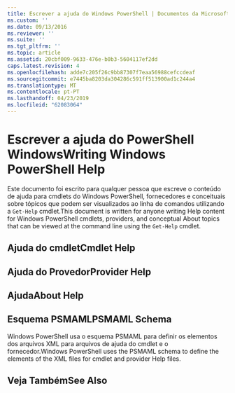 ```yaml
---
title: Escrever a ajuda do Windows PowerShell | Documentos da Microsoft
ms.custom: ''
ms.date: 09/13/2016
ms.reviewer: ''
ms.suite: ''
ms.tgt_pltfrm: ''
ms.topic: article
ms.assetid: 20cbf009-9633-476e-b0b3-5604117ef2dd
caps.latest.revision: 4
ms.openlocfilehash: adde7c205f26c9bb87307f7eaa56988cefccdeaf
ms.sourcegitcommit: e7445ba8203da304286c591ff513900ad1c244a4
ms.translationtype: MT
ms.contentlocale: pt-PT
ms.lasthandoff: 04/23/2019
ms.locfileid: "62083064"
---
```

# <a name="writing-windows-powershell-help"></a><span data-ttu-id="a5a84-102">Escrever a ajuda do PowerShell Windows</span><span class="sxs-lookup"><span data-stu-id="a5a84-102">Writing Windows PowerShell Help</span></span>

<span data-ttu-id="a5a84-103">Este documento foi escrito para qualquer pessoa que escreve o conteúdo de ajuda para cmdlets do Windows PowerShell, fornecedores e conceituais sobre tópicos que podem ser visualizados ao linha de comandos utilizando a `Get-Help` cmdlet.</span><span class="sxs-lookup"><span data-stu-id="a5a84-103">This document is written for anyone writing Help content for Windows PowerShell cmdlets, providers, and conceptual About topics that can be viewed at the command line using the `Get-Help` cmdlet.</span></span>

## <a name="cmdlet-help"></a><span data-ttu-id="a5a84-104">Ajuda do cmdlet</span><span class="sxs-lookup"><span data-stu-id="a5a84-104">Cmdlet Help</span></span>

## <a name="provider-help"></a><span data-ttu-id="a5a84-105">Ajuda do Provedor</span><span class="sxs-lookup"><span data-stu-id="a5a84-105">Provider Help</span></span>

## <a name="about-help"></a><span data-ttu-id="a5a84-106">Ajuda</span><span class="sxs-lookup"><span data-stu-id="a5a84-106">About Help</span></span>

## <a name="psmaml-schema"></a><span data-ttu-id="a5a84-107">Esquema PSMAML</span><span class="sxs-lookup"><span data-stu-id="a5a84-107">PSMAML Schema</span></span>

 <span data-ttu-id="a5a84-108">Windows PowerShell usa o esquema PSMAML para definir os elementos dos arquivos XML para arquivos de ajuda do cmdlet e o fornecedor.</span><span class="sxs-lookup"><span data-stu-id="a5a84-108">Windows PowerShell uses the PSMAML schema to define the elements of the XML files for cmdlet and provider Help files.</span></span>

## <a name="see-also"></a><span data-ttu-id="a5a84-109">Veja Também</span><span class="sxs-lookup"><span data-stu-id="a5a84-109">See Also</span></span>
